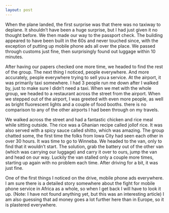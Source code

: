 ```yaml
---
layout: post
---
```


When the plane landed, the first surprise was that there was no taxiway to deplane. It shouldn’t have been a huge surprise, but I had just given it no thought before. We then made our way to the passport check. The building appeared to have been built in the 60s and never touched since, with the exception of putting up mobile phone ads all over the place. We passed through customs just fine, then surprisingly found out luggage within 10 minutes.

After having our papers checked one more time, we headed to find the rest of the group. The next thing I noticed, people everywhere. And more accurately, people everywhere trying to sell you a service. At the airport, it was primarily taxi somewhere. I had 3 people run me down after I walked by, just to make sure I didn’t need a taxi. When we met with the whole group, we headed to a restaurant across the street from the airport. When we stepped out of the airport, I was greeted with even more people, as well as bright fluorescent lights and a couple of food booths. there is no comparison to any of the other airports I had been through on my travels.

We walked across the street and had a fantastic chicken and rice meal while sitting outside. The rice was a Ghanian recipe called jollof rice. It was also served with a spicy sauce called shitto, which was amazing. The group chatted some, the first time the folks from Iowa City had seen each other in over 30 hours. It was time to go to Winneba. We headed to the van, only to find that it wouldn’t start. The solution, grab the battery out of the other van (which was carrying our luggage) and carry it over to ours, jump the van and head on our way. Luckily the van stalled only a couple more times, starting up again with no problem each time. After driving for a bit, it was just fine.

One of the first things I noticed on the drive, mobile phone ads everywhere. I am sure there is a detailed story somewhere about the fight for mobile phone service in Africa as a whole, so when I get back I will have to look it up. (Note: I have not found anything yet, but this was an interesting article) I am also guessing that ad money goes a lot further here than in Europe, so it is plastered everywhere.